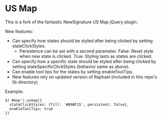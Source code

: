 # US Map #

This is a fork of the fantastic NewSignature US Map jQuery plugin. 

New features:
* Can specify how states should be styled after being clicked by setting stateClickStyles.
    * Persistence can be set with a second parameter. False: Reset style when new state is clicked. True: Styling lasts as states are clicked.
* Can specify how a specific state should be styled after being clicked by setting stateSpecificClickStyles (behavior same as above).
* Can enable tool tips for the states by setting enableToolTips.
* New features rely on updated version of Raphael (included in this repo's lib directory)

Example:

    $('#map').usmap({
      stateClickStyles: {fill: '#B9BF15', persistent: false},
      enableToolTips: true
    })
